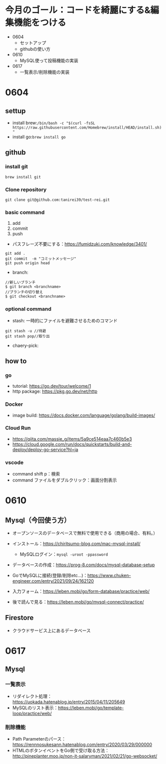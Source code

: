 # 今月のゴール：コードを綺麗にする&編集機能をつける
- 0604
    - セットアップ
    - githubの使い方
- 0610
    - MySQL使って投稿機能の実装
- 0617
    - 一覧表示/削除機能の実装

# 0604
## settup
- install brew:`/bin/bash -c "$(curl -fsSL https://raw.githubusercontent.com/Homebrew/install/HEAD/install.sh)"`
- install go:`brew install go`


## github
### install git
```
brew install git
```
### Clone repository
```
git clone git@github.com:tanirei39/test-rei.git
```
### basic command
1. add
2. commit
3. push

- パスフレーズ不要にする：https://fumidzuki.com/knowledge/3401/

```
git add .
git commit  -m "コミットメッセージ"
git push origin head
```

- branch:
```
//新しいブランチ
$ git branch <branchname>
//ブランチの切り替え
$ git checkout <branchname>
```

### optional command
- stash: 一時的にファイルを避難させるためのコマンド
```
git stash -u //待避
git stash pop//取り出
```
- chaery-pick: 

## how to
### go
- tutorial: https://go.dev/tour/welcome/1
- http package: https://pkg.go.dev/net/http

### Docker
- image build: https://docs.docker.com/language/golang/build-images/

### Cloud Run
- https://qiita.com/massie_g/items/5a9ce514eaa7c460b5e3
- https://cloud.google.com/run/docs/quickstarts/build-and-deploy/deploy-go-service?hl=ja


### vscode
- command shift p：検索
- command ファイルをダブルクリック：画面分割表示


# 0610
## Mysql（今回使う方）
- オープンソースのデータベースで無料で使用できる（商用の場合、有料。）
- インストール：https://chiritsumo-blog.com/mac-mysql-install/
    - MySQLログイン：`mysql -uroot -ppassword`
- データベースの作成：https://prog-8.com/docs/mysql-database-setup
- GoでMySQLに接続(登録/削除etc...)：https://www.chuken-engineer.com/entry/2021/09/24/162120
- 入力フォーム：https://leben.mobi/go/form-database/practice/web/

- 後で読んで見る：https://leben.mobi/go/mysql-connect/practice/

## Firestore
- クラウドサービス上にあるデータベース

# 0617
## Mysql
### 一覧表示
- リダイレクト処理：https://uokada.hatenablog.jp/entry/2015/04/11/205649
- MySQLのリスト表示：https://leben.mobi/go/template-loop/practice/web/

### 削除機能
- Path Parameterのパース：https://rennnosukesann.hatenablog.com/entry/2020/03/29/000000
- HTMLのボタンイベントをGo側で受け取る方法：http://pineplanter.moo.jp/non-it-salaryman/2021/02/21/go-websocket/

